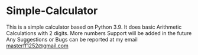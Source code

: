 # Simple-Calculator
This is a simple calculator based on Python 3.9. It does basic Arithmetic Calculations with 2 digits. More numbers Support will be added in the future
Any Suggestions or Bugs can be reported at my email masterff1252@gmail.com

